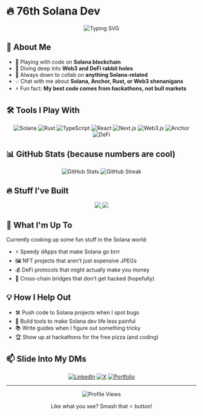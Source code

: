 # 🔥 76th Solana Dev

<div align="center">
  <img src="https://readme-typing-svg.herokuapp.com?font=Fira+Code&pause=1000&width=435&lines=Web3+Tinkerer;DeFi+Geek;Building+Cool+Stuff;Rust+Enthusiast;Smart+Contract+Engineer;Performance+Optimizer;Blockchain+Architect" alt="Typing SVG" />
</div>

## 💫 About Me

- 🚀 Playing with code on **Solana blockchain**
- 🧠 Diving deep into **Web3 and DeFi rabbit holes**
- 🤝 Always down to collab on **anything Solana-related**
- 💡 Chat with me about **Solana, Anchor, Rust, or Web3 shenanigans**
- ⚡ Fun fact: **My best code comes from hackathons, not bull markets**

## 🛠 Tools I Play With

<div align="center">
  
  ![Solana](https://img.shields.io/badge/-Solana-14F195?style=flat-square&logo=solana&logoColor=black)
  ![Rust](https://img.shields.io/badge/-Rust-000000?style=flat-square&logo=rust&logoColor=white)
  ![TypeScript](https://img.shields.io/badge/-TypeScript-3178C6?style=flat-square&logo=typescript&logoColor=white)
  ![React](https://img.shields.io/badge/-React-61DAFB?style=flat-square&logo=react&logoColor=black)
  ![Next.js](https://img.shields.io/badge/-Next.js-000000?style=flat-square&logo=next.js&logoColor=white)
  ![Web3.js](https://img.shields.io/badge/-Web3.js-F16822?style=flat-square&logo=web3.js&logoColor=white)
  ![Anchor](https://img.shields.io/badge/-Anchor-67B7D1?style=flat-square&logo=anchor&logoColor=white)
  ![DeFi](https://img.shields.io/badge/-DeFi-9B4EE7?style=flat-square&logo=ethereum&logoColor=white)
  
</div>

## 📊 GitHub Stats (because numbers are cool)

<div align="center">
  <img src="https://github-readme-stats.vercel.app/api?username=chainsona&show_icons=true&theme=radical" alt="GitHub Stats" />
  <img src="https://github-readme-streak-stats.herokuapp.com/?user=chainsona&theme=radical" alt="GitHub Streak" />
</div>

## 🔥 Stuff I've Built

<div align="center">
  <a href="https://github.com/chainsona/cpop">
    <img src="https://github-readme-stats.vercel.app/api/pin/?username=chainsona&repo=cpop&theme=radical" />
  </a>
  <a href="https://github.com/chainsona/baxus-ai-agent-bob-ui">
    <img src="https://github-readme-stats.vercel.app/api/pin/?username=chainsona&repo=baxus-ai-agent-bob-ui&theme=radical" />
  </a>
</div>

## 🎯 What I'm Up To

Currently cooking up some fun stuff in the Solana world:

- ⚡ Speedy dApps that make Solana go brrr
- 🖼️ NFT projects that aren't just expensive JPEGs
- 💰 DeFi protocols that might actually make you money
- 🌉 Cross-chain bridges that don't get hacked (hopefully)

## 💡 How I Help Out

- 🛠️ Push code to Solana projects when I spot bugs
- 🔧 Build tools to make Solana dev life less painful
- 📚 Write guides when I figure out something tricky
- 🏆 Show up at hackathons for the free pizza (and coding)

## 📫 Slide Into My DMs

<div align="center">
  
  [![LinkedIn](https://img.shields.io/badge/-LinkedIn-0A66C2?style=for-the-badge&logo=linkedin&logoColor=white)](https://linkedin.com/in/chainsona)
  [![X](https://img.shields.io/badge/-Social-1DA1F2?style=for-the-badge&logo=X&logoColor=white)](https://x.com/chainsona)
  [![Portfolio](https://img.shields.io/badge/-Portfolio-000000?style=for-the-badge&logo=About.me&logoColor=white)](https://chainsona.dev)

</div>

---

<div align="center">
  <img src="https://komarev.com/ghpvc/?username=chainsona&color=blueviolet" alt="Profile Views" />
  <p>Like what you see? Smash that ⭐ button!</p>
</div>

<!-- Special characters properly escaped in markdown: \` \* \_ \{ \} \[ \] \( \) \# \+ \- \. \! \\ -->
